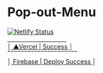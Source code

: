 # Pop-out-Menu
[![Netlify Status](https://api.netlify.com/api/v1/badges/9707b8c4-9c31-4fe8-9867-b13bdcb266f9/deploy-status)](https://pop-out-menu.netlify.app)<br>
_____________________<br>
│<a href="https://pop-out-menu.vercel.app"> ▲Vercel  |  Success </a>│<br>
‾‾‾‾‾‾‾‾‾‾‾‾‾‾‾‾‾‾‾‾‾
<br>
│<a href="https://pop-out-menu-satvikg7.web.app/"> Firebase  | Deploy Success </a>│<br>
